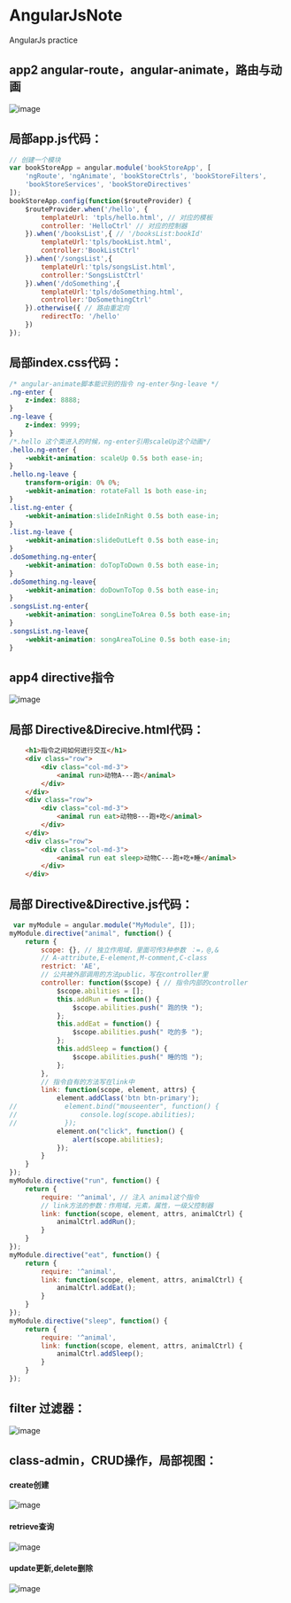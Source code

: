 # AngularJsNote
AngularJs practice

## app2 angular-route，angular-animate，路由与动画
![image](https://github.com/xiaojiandong/AngularJsNote/blob/master/image/animate-route.png)
## 局部app.js代码：
```js
// 创建一个模块
var bookStoreApp = angular.module('bookStoreApp', [
    'ngRoute', 'ngAnimate', 'bookStoreCtrls', 'bookStoreFilters',
    'bookStoreServices', 'bookStoreDirectives'
]);
bookStoreApp.config(function($routeProvider) {
    $routeProvider.when('/hello', {
        templateUrl: 'tpls/hello.html', // 对应的模板
        controller: 'HelloCtrl' // 对应的控制器
    }).when('/booksList',{ // '/booksList:bookId'
    	templateUrl:'tpls/bookList.html',
    	controller:'BookListCtrl'
    }).when('/songsList',{
        templateUrl:'tpls/songsList.html',
        controller:'SongsListCtrl'
    }).when('/doSomething',{
        templateUrl:'tpls/doSomething.html',
        controller:'DoSomethingCtrl'
    }).otherwise({ // 路由重定向
        redirectTo: '/hello'
    })
});
```
## 局部index.css代码：
```css
/* angular-animate脚本能识别的指令 ng-enter与ng-leave */
.ng-enter {
    z-index: 8888;
}
.ng-leave {
    z-index: 9999;
}
/*.hello 这个类进入的时候，ng-enter引用scaleUp这个动画*/
.hello.ng-enter {
    -webkit-animation: scaleUp 0.5s both ease-in;
}
.hello.ng-leave {
    transform-origin: 0% 0%;
    -webkit-animation: rotateFall 1s both ease-in;
}
.list.ng-enter {
    -webkit-animation:slideInRight 0.5s both ease-in;
}
.list.ng-leave {
    -webkit-animation:slideOutLeft 0.5s both ease-in;
}
.doSomething.ng-enter{
    -webkit-animation: doTopToDown 0.5s both ease-in;
}
.doSomething.ng-leave{
    -webkit-animation: doDownToTop 0.5s both ease-in;
}
.songsList.ng-enter{
    -webkit-animation: songLineToArea 0.5s both ease-in;
}
.songsList.ng-leave{
    -webkit-animation: songAreaToLine 0.5s both ease-in;
}
```

## app4 directive指令
![image](https://github.com/xiaojiandong/AngularJsNote/blob/master/image/directive-view.png)
## 局部 Directive&Direcive.html代码：
```html
    <h1>指令之间如何进行交互</h1>
	<div class="row">
		<div class="col-md-3">
			<animal run>动物A---跑</animal>
		</div>
	</div>
	<div class="row">
		<div class="col-md-3">
			<animal run eat>动物B---跑+吃</animal>
		</div>
	</div>
	<div class="row">
		<div class="col-md-3">
			<animal run eat sleep>动物C---跑+吃+睡</animal>
		</div>
	</div>
```
## 局部 Directive&Directive.js代码：
```js
 var myModule = angular.module("MyModule", []);
myModule.directive("animal", function() {
    return {
        scope: {}, // 独立作用域，里面可传3种参数 ：=，@,&
        // A-attribute,E-element,M-comment,C-class
        restrict: 'AE',
        // 公共被外部调用的方法public，写在controller里
        controller: function($scope) { // 指令内部的controller
            $scope.abilities = [];
            this.addRun = function() {
                $scope.abilities.push(" 跑的快 ");
            };
            this.addEat = function() {
                $scope.abilities.push(" 吃的多 ");
            };
            this.addSleep = function() {
                $scope.abilities.push(" 睡的饱 ");
            };
        },
        // 指令自有的方法写在link中
        link: function(scope, element, attrs) {
            element.addClass('btn btn-primary');
//            element.bind("mouseenter", function() {
//                console.log(scope.abilities);
//            });
            element.on("click", function() {
                alert(scope.abilities);
            });
        }
    }
});
myModule.directive("run", function() {
    return {
        require: '^animal', // 注入 animal这个指令
        // link方法的参数：作用域，元素，属性，一级父控制器
        link: function(scope, element, attrs, animalCtrl) {
            animalCtrl.addRun();
        }
    }
});
myModule.directive("eat", function() {
    return {
        require: '^animal',
        link: function(scope, element, attrs, animalCtrl) {
            animalCtrl.addEat();
        }
    }
});
myModule.directive("sleep", function() {
    return {
        require: '^animal',
        link: function(scope, element, attrs, animalCtrl) {
            animalCtrl.addSleep();
        }
    }
});
```
## filter 过滤器：
![image](https://github.com/xiaojiandong/AngularJsNote/blob/master/image/filter.png)

## class-admin，CRUD操作，局部视图：
#### create创建
![image](https://github.com/xiaojiandong/AngularJsNote/blob/master/class-admin/image/1-create.png)
#### retrieve查询
![image](https://github.com/xiaojiandong/AngularJsNote/blob/master/class-admin/image/2-retrieve.png)
#### update更新,delete删除
![image](https://github.com/xiaojiandong/AngularJsNote/blob/master/class-admin/image/4-delete-3-update.png)

